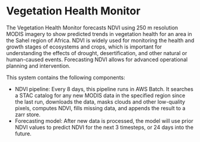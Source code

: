 # Vegetation Health Monitor

The Vegetation Health Monitor forecasts NDVI using 250 m resolution MODIS imagery to show predicted trends in vegetation health for an area in the Sahel region of Africa. NDVI is widely used for monitoring the health and growth stages of ecosystems and crops, which is important for understanding the effects of drought, desertification, and other natural or human-caused events. Forecasting NDVI allows for advanced operational planning and intervention.

This system contains the following components:

- NDVI pipeline: Every 8 days, this pipeline runs in AWS Batch. It searches a STAC catalog for any new MODIS data in the specified region since the last run, downloads the data, masks clouds and other low-quality pixels, computes NDVI, fills missing data, and appends the result to a zarr store.
- Forecasting model: After new data is processed, the model will use prior NDVI values to predict NDVI for the next 3 timesteps, or 24 days into the future.  